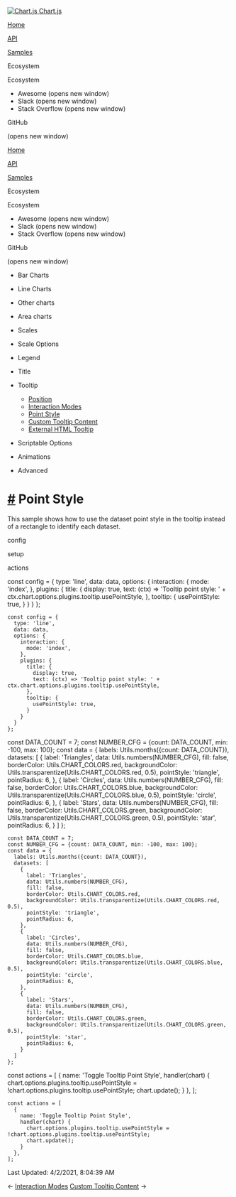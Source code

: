 <a href="/docs/3.0.0/" class="home-link router-link-active"><img src="/docs/3.0.0/favicon.ico" alt="Chart.js" class="logo" /> <span class="site-name can-hide">Chart.js</span></a>

<a href="/docs/3.0.0/" class="nav-link">Home</a>

<a href="/docs/3.0.0/api/" class="nav-link">API</a>

<a href="/docs/3.0.0/samples/" class="nav-link router-link-active">Samples</a>

<span class="title">Ecosystem</span> <span class="arrow down"></span>

<span class="title">Ecosystem</span> <span class="arrow right"></span>

-   Awesome
    <span class="sr-only">(opens new window)</span>
-   Slack
    <span class="sr-only">(opens new window)</span>
-   Stack Overflow
    <span class="sr-only">(opens new window)</span>

GitHub

<span class="sr-only">(opens new window)</span>

<a href="/docs/3.0.0/" class="nav-link">Home</a>

<a href="/docs/3.0.0/api/" class="nav-link">API</a>

<a href="/docs/3.0.0/samples/" class="nav-link router-link-active">Samples</a>

<span class="title">Ecosystem</span> <span class="arrow down"></span>

<span class="title">Ecosystem</span> <span class="arrow right"></span>

-   Awesome
    <span class="sr-only">(opens new window)</span>
-   Slack
    <span class="sr-only">(opens new window)</span>
-   Stack Overflow
    <span class="sr-only">(opens new window)</span>

GitHub

<span class="sr-only">(opens new window)</span>

-   Bar Charts <span class="arrow right"></span>

-   Line Charts <span class="arrow right"></span>

-   Other charts <span class="arrow right"></span>

-   Area charts <span class="arrow right"></span>

-   Scales <span class="arrow right"></span>

-   Scale Options <span class="arrow right"></span>

-   Legend <span class="arrow right"></span>

-   Title <span class="arrow right"></span>

-   Tooltip <span class="arrow down"></span>

    -   <a href="/docs/3.0.0/samples/tooltip/position.html" class="sidebar-link">Position</a>
    -   <a href="/docs/3.0.0/samples/tooltip/interactions.html" class="sidebar-link">Interaction Modes</a>
    -   <a href="/docs/3.0.0/samples/tooltip/point-style.html" class="active sidebar-link">Point Style</a>
    -   <a href="/docs/3.0.0/samples/tooltip/content.html" class="sidebar-link">Custom Tooltip Content</a>
    -   <a href="/docs/3.0.0/samples/tooltip/html.html" class="sidebar-link">External HTML Tooltip</a>

-   Scriptable Options <span class="arrow right"></span>

-   Animations <span class="arrow right"></span>

-   Advanced <span class="arrow right"></span>

<a href="#point-style" class="header-anchor">#</a> Point Style
==============================================================

This sample shows how to use the dataset point style in the tooltip instead of a rectangle to identify each dataset.

config

setup

actions

<a href="https://github.com/chartjs/Chart.js/blob/master/docs/samples/tooltip/point-style.md" class="code-editor-tool fab fa-github fa-lg" title="View on GitHub"></a>

const config = { type: 'line', data: data, options: { interaction: { mode: 'index', }, plugins: { title: { display: true, text: (ctx) =&gt; 'Tooltip point style: ' + ctx.chart.options.plugins.tooltip.usePointStyle, }, tooltip: { usePointStyle: true, } } } };

    const config = {
      type: 'line',
      data: data,
      options: {
        interaction: {
          mode: 'index',
        },
        plugins: {
          title: {
            display: true,
            text: (ctx) => 'Tooltip point style: ' + ctx.chart.options.plugins.tooltip.usePointStyle,
          },
          tooltip: {
            usePointStyle: true,
          }
        }
      }
    };

const DATA\_COUNT = 7; const NUMBER\_CFG = {count: DATA\_COUNT, min: -100, max: 100}; const data = { labels: Utils.months({count: DATA\_COUNT}), datasets: \[ { label: 'Triangles', data: Utils.numbers(NUMBER\_CFG), fill: false, borderColor: Utils.CHART\_COLORS.red, backgroundColor: Utils.transparentize(Utils.CHART\_COLORS.red, 0.5), pointStyle: 'triangle', pointRadius: 6, }, { label: 'Circles', data: Utils.numbers(NUMBER\_CFG), fill: false, borderColor: Utils.CHART\_COLORS.blue, backgroundColor: Utils.transparentize(Utils.CHART\_COLORS.blue, 0.5), pointStyle: 'circle', pointRadius: 6, }, { label: 'Stars', data: Utils.numbers(NUMBER\_CFG), fill: false, borderColor: Utils.CHART\_COLORS.green, backgroundColor: Utils.transparentize(Utils.CHART\_COLORS.green, 0.5), pointStyle: 'star', pointRadius: 6, } \] };

    const DATA_COUNT = 7;
    const NUMBER_CFG = {count: DATA_COUNT, min: -100, max: 100};
    const data = {
      labels: Utils.months({count: DATA_COUNT}),
      datasets: [
        {
          label: 'Triangles',
          data: Utils.numbers(NUMBER_CFG),
          fill: false,
          borderColor: Utils.CHART_COLORS.red,
          backgroundColor: Utils.transparentize(Utils.CHART_COLORS.red, 0.5),
          pointStyle: 'triangle',
          pointRadius: 6,
        },
        {
          label: 'Circles',
          data: Utils.numbers(NUMBER_CFG),
          fill: false,
          borderColor: Utils.CHART_COLORS.blue,
          backgroundColor: Utils.transparentize(Utils.CHART_COLORS.blue, 0.5),
          pointStyle: 'circle',
          pointRadius: 6,
        },
        {
          label: 'Stars',
          data: Utils.numbers(NUMBER_CFG),
          fill: false,
          borderColor: Utils.CHART_COLORS.green,
          backgroundColor: Utils.transparentize(Utils.CHART_COLORS.green, 0.5),
          pointStyle: 'star',
          pointRadius: 6,
        }
      ]
    };

const actions = \[ { name: 'Toggle Tooltip Point Style', handler(chart) { chart.options.plugins.tooltip.usePointStyle = !chart.options.plugins.tooltip.usePointStyle; chart.update(); } }, \];

    const actions = [
      {
        name: 'Toggle Tooltip Point Style',
        handler(chart) {
          chart.options.plugins.tooltip.usePointStyle = !chart.options.plugins.tooltip.usePointStyle;
          chart.update();
        }
      },
    ];

<span class="prefix">Last Updated:</span> <span class="time">4/2/2021, 8:04:39 AM</span>

<span class="prev"> ← <a href="/docs/3.0.0/samples/tooltip/interactions.html" class="prev">Interaction Modes</a> </span> <span class="next"> [Custom Tooltip Content](/docs/3.0.0/samples/tooltip/content.html) → </span>
